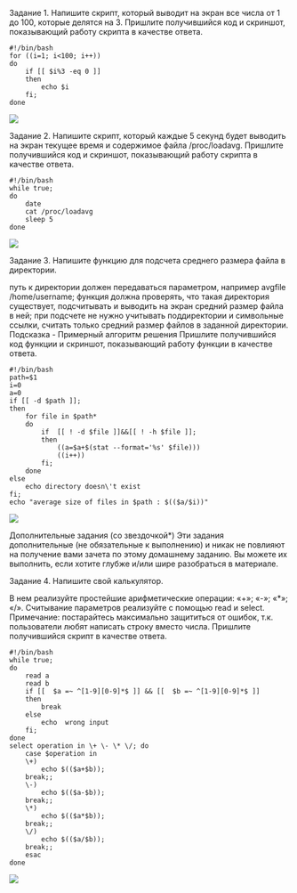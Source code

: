 Задание 1.
Напишите скрипт, который выводит на экран все числа от 1 до 100, которые делятся на 3.
Пришлите получившийся код и скриншот, показывающий работу скрипта в качестве ответа.

    #!/bin/bash
    for ((i=1; i<100; i++))
    do
        if [[ $i%3 -eq 0 ]] 
        then
            echo $i
        fi;
    done

![](https://github.com/AleksShadrin/netology/blob/main/5-02-Bash/1.png)

Задание 2.
Напишите скрипт, который каждые 5 секунд будет выводить на экран текущее время и содержимое файла /proc/loadavg.
Пришлите получившийся код и скриншот, показывающий работу скрипта в качестве ответа.

    #!/bin/bash
    while true; 
    do
        date
        cat /proc/loadavg  
        sleep 5
    done

![](https://github.com/AleksShadrin/netology/blob/main/5-02-Bash/2.png)

Задание 3.
Напишите функцию для подсчета среднего размера файла в директории.

путь к директории должен передаваться параметром, например avgfile /home/username;
функция должна проверять, что такая директория существует, подсчитывать и выводить на экран средний размер файла в ней;
при подсчете не нужно учитывать поддиректории и символьные ссылки, считать только средний размер файлов в заданной директории.
Подсказка - Примерный алгоритм решения
Пришлите получившийся код функции и скриншот, показывающий работу функции в качестве ответа.

    #!/bin/bash
    path=$1
    i=0
    a=0
    if [[ -d $path ]];
    then
        for file in $path*
        do
            if  [[ ! -d $file ]]&&[[ ! -h $file ]];
            then
                ((a=$a+$(stat --format='%s' $file)))
                ((i++))
            fi;
        done
    else
        echo directory doesn\'t exist
    fi;
    echo "average size of files in $path : $(($a/$i))"

![](https://github.com/AleksShadrin/netology/blob/main/5-02-Bash/3.png)

Дополнительные задания (со звездочкой*)
Эти задания дополнительные (не обязательные к выполнению) и никак не повлияют на получение вами зачета по этому домашнему заданию. Вы можете их выполнить, если хотите глубже и/или шире разобраться в материале.

Задание 4.
Напишите свой калькулятор.

В нем реализуйте простейшие арифметические операции: «+»; «-»; «*»; «/».
Считывание параметров реализуйте с помощью read и select.
Примечание: постарайтесь максимально защититься от ошибок, т.к. пользователи любят написать строку вместо числа.
Пришлите получившийся скрипт в качестве ответа.

    #!/bin/bash
    while true; 
    do
        read a	
        read b
        if [[  $a =~ ^[1-9][0-9]*$ ]] && [[  $b =~ ^[1-9][0-9]*$ ]]
        then 
            break
        else 
            echo  wrong input 
        fi;
    done
    select operation in \+ \- \* \/; do
        case $operation in
        \+)
            echo $(($a+$b));
        break;;
        \-)
            echo $(($a-$b));
        break;;
        \*)
            echo $(($a*$b));
        break;;
        \/)
            echo $(($a/$b));
        break;;
        esac
    done

![](https://github.com/AleksShadrin/netology/blob/main/5-02-Bash/4.png)